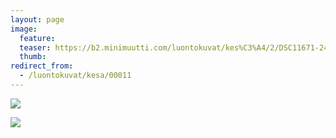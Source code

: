 ```yaml
---
layout: page
image:
  feature:
  teaser: https://b2.minimuutti.com/luontokuvat/kes%C3%A4/2/DSC11671-245px.jpg
  thumb:
redirect_from:
  - /luontokuvat/kesa/00011
---
```


![](https://b2.minimuutti.com/luontokuvat/kes%C3%A4/2/DSC11671-800px.jpg)

![](https://b2.minimuutti.com/luontokuvat/kes%C3%A4/2/DSC11678-800px.jpg)
